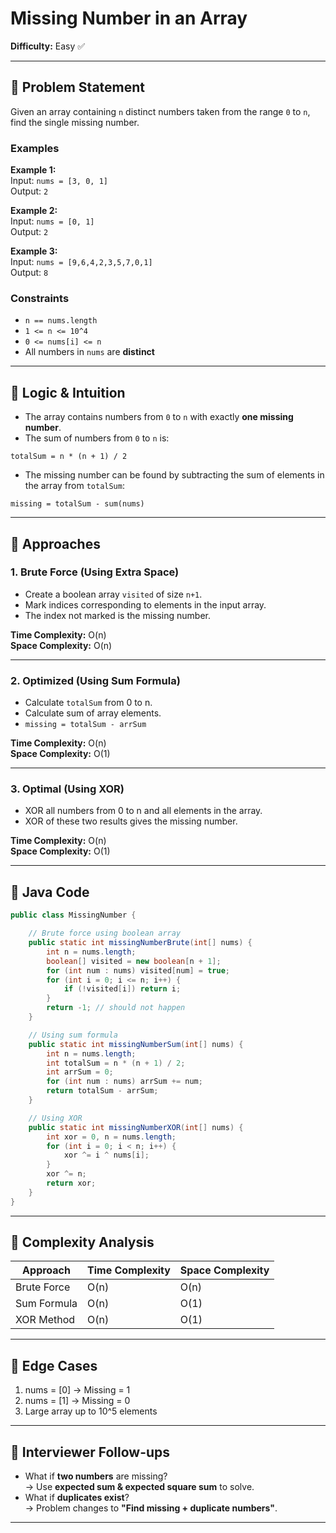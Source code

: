# Missing Number in an Array

**Difficulty:** Easy ✅

---

## 🔹 Problem Statement
Given an array containing `n` distinct numbers taken from the range `0` to `n`, find the single missing number.

### Examples
**Example 1:**  
Input: `nums = [3, 0, 1]`  
Output: `2`

**Example 2:**  
Input: `nums = [0, 1]`  
Output: `2`

**Example 3:**  
Input: `nums = [9,6,4,2,3,5,7,0,1]`  
Output: `8`

### Constraints
- `n == nums.length`
- `1 <= n <= 10^4`
- `0 <= nums[i] <= n`
- All numbers in `nums` are **distinct**

---

## 🔹 Logic & Intuition
- The array contains numbers from `0` to `n` with exactly **one missing number**.
- The sum of numbers from `0` to `n` is:

`totalSum = n * (n + 1) / 2`

- The missing number can be found by subtracting the sum of elements in the array from `totalSum`:

`missing = totalSum - sum(nums)`

---

## 🔹 Approaches

### 1. Brute Force (Using Extra Space)
- Create a boolean array `visited` of size `n+1`.
- Mark indices corresponding to elements in the input array.
- The index not marked is the missing number.

**Time Complexity:** O(n)  
**Space Complexity:** O(n)

---

### 2. Optimized (Using Sum Formula)
- Calculate `totalSum` from 0 to n.
- Calculate sum of array elements.
- `missing = totalSum - arrSum`

**Time Complexity:** O(n)  
**Space Complexity:** O(1)

---

### 3. Optimal (Using XOR)
- XOR all numbers from 0 to n and all elements in the array.
- XOR of these two results gives the missing number.

**Time Complexity:** O(n)  
**Space Complexity:** O(1)

---

## 🔹 Java Code

```java
public class MissingNumber {

    // Brute force using boolean array
    public static int missingNumberBrute(int[] nums) {
        int n = nums.length;
        boolean[] visited = new boolean[n + 1];
        for (int num : nums) visited[num] = true;
        for (int i = 0; i <= n; i++) {
            if (!visited[i]) return i;
        }
        return -1; // should not happen
    }

    // Using sum formula
    public static int missingNumberSum(int[] nums) {
        int n = nums.length;
        int totalSum = n * (n + 1) / 2;
        int arrSum = 0;
        for (int num : nums) arrSum += num;
        return totalSum - arrSum;
    }

    // Using XOR
    public static int missingNumberXOR(int[] nums) {
        int xor = 0, n = nums.length;
        for (int i = 0; i < n; i++) {
            xor ^= i ^ nums[i];
        }
        xor ^= n;
        return xor;
    }
}
```
---

## 🔹 Complexity Analysis

| Approach    | Time Complexity | Space Complexity |
|-------------|-----------------|------------------|
| Brute Force | O(n)            | O(n)             |
| Sum Formula | O(n)            | O(1)             |
| XOR Method  | O(n)            | O(1)             |

---

## 🔹 Edge Cases
1. nums = [0] → Missing = 1
2. nums = [1] → Missing = 0
3. Large array up to 10^5 elements

---

## 🔹 Interviewer Follow-ups
- What if **two numbers** are missing?  
  → Use **expected sum & expected square sum** to solve.
- What if **duplicates exist**?  
  → Problem changes to **"Find missing + duplicate numbers"**.

---
